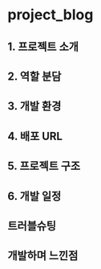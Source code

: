 # project_blog
## 1. 프로젝트 소개
## 2. 역할 분담
## 3. 개발 환경
## 4. 배포 URL
## 5. 프로젝트 구조
## 6. 개발 일정
## 트러블슈팅
## 개발하며 느낀점
